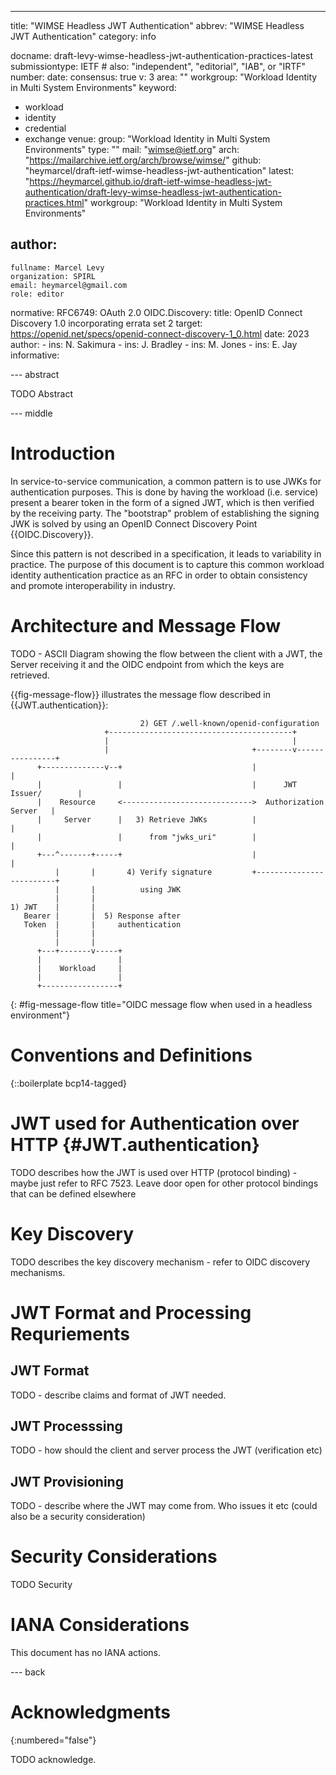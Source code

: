 ---
title: "WIMSE Headless JWT Authentication"
abbrev: "WIMSE Headless JWT Authentication"
category: info

docname: draft-levy-wimse-headless-jwt-authentication-practices-latest
submissiontype: IETF  # also: "independent", "editorial", "IAB", or "IRTF"
number:
date:
consensus: true
v: 3
area: ""
workgroup: "Workload Identity in Multi System Environments"
keyword:
 - workload
 - identity
 - credential
 - exchange
venue:
  group: "Workload Identity in Multi System Environments"
  type: ""
  mail: "wimse@ietf.org"
  arch: "https://mailarchive.ietf.org/arch/browse/wimse/"
  github: "heymarcel/draft-ietf-wimse-headless-jwt-authentication"
  latest: "https://heymarcel.github.io/draft-ietf-wimse-headless-jwt-authentication/draft-levy-wimse-headless-jwt-authentication-practices.html"
workgroup: "Workload Identity in Multi System Environments"

author:
 -
    fullname: Marcel Levy
    organization: SPIRL
    email: heymarcel@gmail.com
    role: editor

normative:
  RFC6749: OAuth 2.0
  OIDC.Discovery:
    title: OpenID Connect Discovery 1.0 incorporating errata set 2
    target: https://openid.net/specs/openid-connect-discovery-1_0.html
    date: 2023
    author:
      - ins: N. Sakimura
      - ins: J. Bradley
      - ins: M. Jones
      - ins: E. Jay
informative:

--- abstract

TODO Abstract

--- middle

# Introduction

In service-to-service communication, a common pattern is to use JWKs
for authentication purposes. This is done by having the workload
(i.e. service) present a bearer token in the form of a signed JWT,
which is then verified by the receiving party. The "bootstrap" problem
of establishing the signing JWK is solved by using an OpenID Connect
Discovery Point {{OIDC.Discovery}}.

Since this pattern is not described in a specification, it leads to
variability in practice. The purpose of this document is to capture
this common workload identity authentication practice as an RFC in
order to obtain consistency and promote interoperability in industry.

# Architecture and Message Flow
TODO - ASCII Diagram showing the flow between the client with a JWT, the Server receiving it and the OIDC endpoint from which the keys are retrieved.

{{fig-message-flow}} illustrates the message flow described in {{JWT.authentication}}:

~~~ aasvg
                             2) GET /.well-known/openid-configuration             
                     +-----------------------------------------+                 
                     |                                         |                 
                     |                                +--------v----------------+
      +--------------v--+                             |                         |
      |                 |                             |      JWT Issuer/        |
      |    Resource     <----------------------------->  Authorization Server   |
      |     Server      |   3) Retrieve JWKs          |                         |
      |                 |      from "jwks_uri"        |                         |
      +---^-------+-----+                             |                         |
          |       |       4) Verify signature         +-------------------------+
          |       |          using JWK                                           
          |       |                                                              
1) JWT    |       |                                                              
   Bearer |       |  5) Response after                                           
   Token  |       |     authentication                                           
          |       |                                                              
          |       |                                                              
      +---+-------v-----+                                                        
      |                 |                                                        
      |    Workload     |                                                        
      |                 |                                                        
      +-----------------+                                                        
~~~
{: #fig-message-flow title="OIDC message flow when used in a headless environment"}




# Conventions and Definitions

{::boilerplate bcp14-tagged}

# JWT used for Authentication over HTTP {#JWT.authentication}
TODO describes how the JWT is used over HTTP (protocol binding) - maybe just refer to RFC 7523. Leave door open for other protocol bindings that can be defined elsewhere




# Key Discovery
TODO describes the key discovery mechanism - refer to OIDC discovery mechanisms.

# JWT Format and Processing Requriements

## JWT Format
TODO - describe claims and format of JWT needed.

## JWT Processsing
TODO - how should the client and server process the JWT (verification etc)

## JWT Provisioning
TODO - describe where the JWT may come from. Who issues it etc (could also be a security consideration)

# Security Considerations

TODO Security


# IANA Considerations

This document has no IANA actions.


--- back

# Acknowledgments
{:numbered="false"}

TODO acknowledge.
